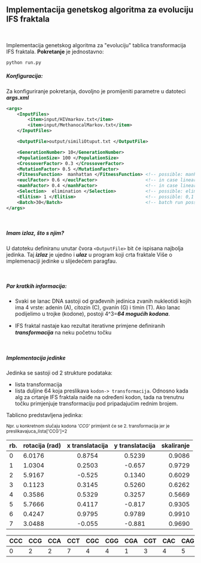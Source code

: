 Implementacija genetskog algoritma za evoluciju IFS fraktala
--

<br>

Implementacija genetskog algoritma za "evoluciju" tablica transformacija IFS fraktala.
**Pokretanje** je jednostavno:



```bash
python run.py
```

##### Konfiguracija:
Za konfiguriranje pokretanja, dovoljno je promijeniti parametre u datoteci ***args.xml***
```xml
<args>
	<InputFiles> 
		<item>input/HIVmarkov.txt</item>
		<item>input/MethanocalMarkov.txt</item>
	</InputFiles>

	<OutputFile>output/similiOtuput.txt </OutputFile>

	<GenerationNumber> 10</GenerationNumber>
	<PopulationSize> 100 </PopulationSize>
	<CrossoverFactor> 0.3 </CrossoverFactor>
	<MutationFactor> 0.5 </MutationFactor>
	<FitnessFunction>  manhattan </FitnessFunction> <!-- possible: manhattan, euclidean, linear -->
	<euclFactor> 0.6 </euclFactor>					<!-- in case linear interpolation chosen -->
    <manhFactor> 0.4 </manhFactor>					<!-- in case linear interpolation chosen -->
	<Selection>  elimination </Selection>           <!-- possible: elimination, tournament -->
	<Elitism> 1 </Elitism>                          <!-- possible: 0,1 -->
	<Batch>30</Batch>								<!-- batch run possibility -->
</args>
```

<br>


##### Imam izlaz, što s njim?
U datoteku definiranu unutar čvora `<OutputFile>` bit će ispisana najbolja jedinka. Taj ***izlaz*** je ujedno i ***ulaz*** u program koji crta fraktale
Više o implemenaciji jedinke u slijedećem paragfau.

<br>

##### Par kratkih informacija:
+ Svaki se lanac DNA sastoji od građevnih jedinica zvanih nukleotidi kojih ima 4 vrste: adenin (A), citozin (C), gvanin (G) i timin (T). Ako lanac podijelimo u trojke (kodone), postoji 4^3=***64 mogućih kodona***. 

+ IFS fraktal nastaje kao rezultat iterativne primjene deﬁniranih ***transformacĳa*** na neku početnu točku

<br>

##### Implementacija jedinke
Jedinka se sastoji od 2 strukture podataka:
+ lista transformacija
+ lista duljine 64 koja preslikava `kodon-> transformacija`.
Odnosno kada alg za crtanje IFS fraktala naiđe na određeni kodon, tada na trenutnu točku primjenjuje transformaciju pod pripadajućim rednim brojem. 

Tablicno predstavljena jedinka:

<sub>Npr. u konkretnom slučaju kodona *'CCG'* primijenit će se 2. transformacija jer je preslikavajuca_lista['CCG']=2</sub>


| rb. | rotacija (rad) | x translatacija |y translatacija | skaliranje |
| --- | -------------- | :-------------: | :------------: | ---------: |
| 0 | 6.0176 | 0.8754 | 0.5239 | 0.9086 | 
| 1 | 1.0304 | 0.2503 | -0.657 | 0.9729 | 
| 2 | 5.9167 | -0.525 | 0.1340 | 0.6029 | 
| 3 | 0.1123 | 0.3145 | 0.5260 | 0.6262 | 
| 4 | 0.3586 | 0.5329 | 0.3257 | 0.5669 | 
| 5 | 5.7666 | 0.4117 | -0.817 | 0.9305 | 
| 6 | 0.4247 | 0.9795 | 0.9789 | 0.9910 | 
| 7 | 3.0488 | -0.055 | -0.881 | 0.9690 | 


|CCC|CCG|CCA|CCT|CGC|CGG|CGA|CGT|CAC|CAG|CAA|CAT|CTC|CTG|CTA|CTT|GCC|GCG|GCA|GCT|GGC|GGG|GGA|GGT|GAC|GAG|GAA|GAT|GTC|GTG|GTA|GTT|ACC|ACG|ACA|ACT|AGC|AGG|AGA|AGT|AAC|AAG|AAA|AAT|ATC|ATG|ATA|ATT|TCC|TCG|TCA|TCT|TGC|TGG|TGA|TGT|TAC|TAG|TAA|TAT|TTC|TTG|TTA|TTT|
|--- | --- | --- | --- | --- | --- | --- | --- | --- | --- | --- | --- | --- | --- | --- | --- | --- | --- | --- | --- | --- | --- | --- | --- | --- | --- | --- | --- | --- | --- | --- | --- | --- | --- | --- | --- | --- | --- | --- | --- | --- | --- | --- | --- | --- | --- | --- | --- | --- | --- | --- | --- | --- | --- | --- | --- | --- | --- | --- | --- | --- | --- | --- | --- | 
| 0 | 2 | 2 | 7 | 4 | 4 | 1 | 3 | 4 | 5 | 5 | 0 | 7 | 2 | 0 | 7 | 5 | 5 | 7 | 3 | 3 | 7 | 0 | 4 | 1 | 4 | 2 | 6 | 1 | 6 | 2 | 0 | 1 | 1 | 4 | 6 | 2 | 5 | 2 | 2 | 5 | 3 | 6 | 0 | 6 | 3 | 3 | 3 | 7 | 0 | 4 | 0 | 1 | 5 | 2 | 2 | 1 | 5 | 3 | 3 | 7 | 0 | 4 | 5 | 



